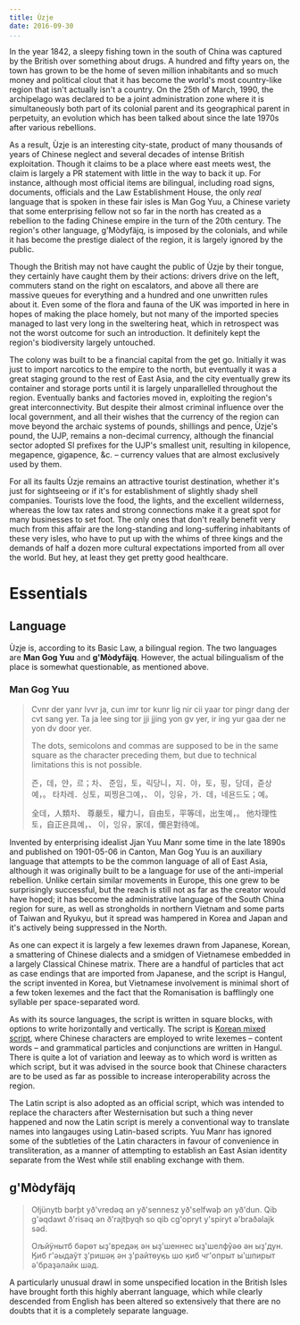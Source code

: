 ```yaml
---
title: Ùzje
date: 2016-09-30
...
```


In the year 1842, a sleepy fishing town in the south of China
was captured by the British over something about drugs.
A hundred and fifty years on,
the town has grown to be the home of seven million inhabitants
and so much money and political clout
that it has become the world's most country-like region
that isn't actually isn't a country.
On the 25th of March, 1990,
the archipelago was declared to be a joint administration zone
where it is simultaneously both part of its colonial parent
and its geographical parent in perpetuity,
an evolution which has been talked about since the late 1970s
after various rebellions.

As a result, Ùzje is an interesting city-state,
product of many thousands of years of Chinese neglect
and several decades of intense British exploitation.
Though it claims to be a place where east meets west,
the claim is largely a PR statement with little in the way to back it up.
For instance, although most official items are bilingual,
including road signs, documents, officials and the Law Establishment House,
the only *real* language that is spoken in these fair isles is Man Gog Yuu,
a Chinese variety that some enterprising fellow not so far in the north
has created as a rebellion to the fading Chinese empire
in the turn of the 20th century.
The region's other language, g'Mòdyfäjq, is imposed by the colonials,
and while it has become the prestige dialect of the region,
it is largely ignored by the public.

Though the British may not have caught the public of Ùzje by their tongue,
they certainly have caught them by their actions:
drivers drive on the left, commuters stand on the right on escalators,
and above all there are massive queues for everything
and a hundred and one unwritten rules about it.
Even some of the flora and fauna of the UK was imported in here
in hopes of making the place homely,
but not many of the imported species
managed to last very long in the sweltering heat,
which in retrospect was not the worst outcome for such an introduction.
It definitely kept the region's biodiversity largely untouched.

The colony was built to be a financial capital from the get go.
Initially it was just to import narcotics to the empire to the north,
but eventually it was a great staging ground to the rest of East Asia,
and the city eventually grew its container and storage ports
until it is largely unparallelled throughout the region.
Eventually banks and factories moved in,
exploiting the region's great interconnectivity.
But despite their almost criminal influence over the local government,
and all their wishes that the currency of the region
can move beyond the archaic systems of pounds, shillings and pence,
Ùzje's pound, the UJP, remains a non-decimal currency,
although the financial sector adopted SI prefixes for the UJP's smallest unit,
resulting in kilopence, megapence, gigapence, &c. –
currency values that are almost exclusively used by them.

For all its faults Ùzje remains an attractive tourist destination,
whether it's just for sightseeing
or if it's for establishment of slightly shady shell companies.
Tourists love the food, the lights, and the excellent wilderness,
whereas the low tax rates and strong connections
make it a great spot for many businesses to set foot.
The only ones that don't really benefit very much from this affair
are the long-standing and long-suffering inhabitants of these very isles,
who have to put up with the whims of three kings
and the demands of half a dozen more cultural expectations
imported from all over the world.
But hey, at least they get pretty good healthcare.

# Essentials #
## Language ##
Ùzje is, according to its Basic Law, a bilingual region.
The two languages are **Man Gog Yuu** and **g'Mòdyfäjq**.
However, the actual bilingualism of the place is somewhat questionable,
as mentioned above.

### Man Gog Yuu ###

> Cvnr der yanr lvvr ja,
> cun imr tor kunr lig nir cii yaar tor pingr dang der cvt sang yer.
> Ta ja lee sing tor jji jjing yon gv yer,
> ir ing yur gaa der ne yon dv door yer.
>
> <aside>
> The dots, semicolons and commas
> are supposed to be in the same square as the character preceding them,
> but due to technical limitations this is not possible.
> </aside>
>
> 즌，데，얀，르；차、
> 준임，토，릭당니，지．야，토，핑，당데，즏상예，。
> 타차레．싱토，찌찡욘그예，、
> 이，잉유，가．데，네욘드도；예。
>
> 全데，人類차、
> 尊嚴토，權力니，自由토，平等데，出生예，。
> 他차理性토，自正욘具예，、
> 이，잉유，家데，儞욘對待예。


Invented by enterprising idealist Jjan Yuu Manr some time in the late 1890s
and published on 1901-05-06 in Canton,
Man Gog Yuu is an auxiliary language that attempts to be the common language
of all of East Asia,
although it was originally built to be a language
for use of the anti-imperial rebellion.
Unlike certain similar movements in Europe,
this one grew to be surprisingly successful,
but the reach is still not as far as the creator would have hoped;
it has become the administrative language of the South China region for sure,
as well as strongholds in northern Vietnam and some parts of Taiwan and Ryukyu,
but it spread was hampered in Korea and Japan
and it's actively being suppressed in the North.

As one can expect it is largely a few lexemes drawn from Japanese, Korean,
a smattering of Chinese dialects and a smidgen of Vietnamese
embedded in a largely Classical Chinese matrix.
There are a handful of particles that act as case endings
that are imported from Japanese,
and the script is Hangul, the script invented in Korea,
but Vietnamese involvement is minimal short of a few token lexemes
and the fact that the Romanisation is bafflingly
one syllable per space-separated word.

As with its source languages, the script is written in square blocks,
with options to write horizontally and vertically.
The script is [Korean mixed script][],
where Chinese characters are employed to write lexemes – content words –
and grammatical particles and conjunctions are written in Hangul.
There is quite a lot of variation and leeway
as to which word is written as which script,
but it was advised in the source book
that Chinese characters are to be used as far as possible
to increase interoperability across the region.

The Latin script is also adopted as an official script,
which was intended to replace the characters after Westernisation
but such a thing never happened
and now the Latin script is merely a conventional way to translate names
into langauges using Latin-based scripts.
Yuu Manr has ignored some of the subtleties of the Latin characters
in favour of convenience in transliteration,
as a manner of attempting to establish an East Asian identity
separate from the West while still enabling exchange with them.

[Korean mixed script]: https://en.wikipedia.org/wiki/Korean_mixed_script

## g'Mòdyfäjq ##

> Ołjünytb bərþt yð'vredəq ən yð'sennesz yð'selfwəþ ən yð'dun.
> Qib g'əqdawt ð'risəq ən ð'rajtþyqh so qib cg'opryt y'spiryt ə'braðəlajk səd.
>
> Ољйӱнытб бәрѳт ыҙ'вредәӄ ән ыҙ'шеннес ыҙ'шелфўәѳ ән ыҙ'дун.
> Ӄиб г'әыдаўт ҙ'ришәӄ ән ҙ'райтѳуӄь шо ӄиб чг'опрыт ы'шпирыт ә'браҙәлайк шәд.

A particularly unusual drawl in some unspecified location in the British Isles
have brought forth this highly aberrant language,
which while clearly descended from English has been altered so extensively
that there are no doubts that it is a completely separate language.
